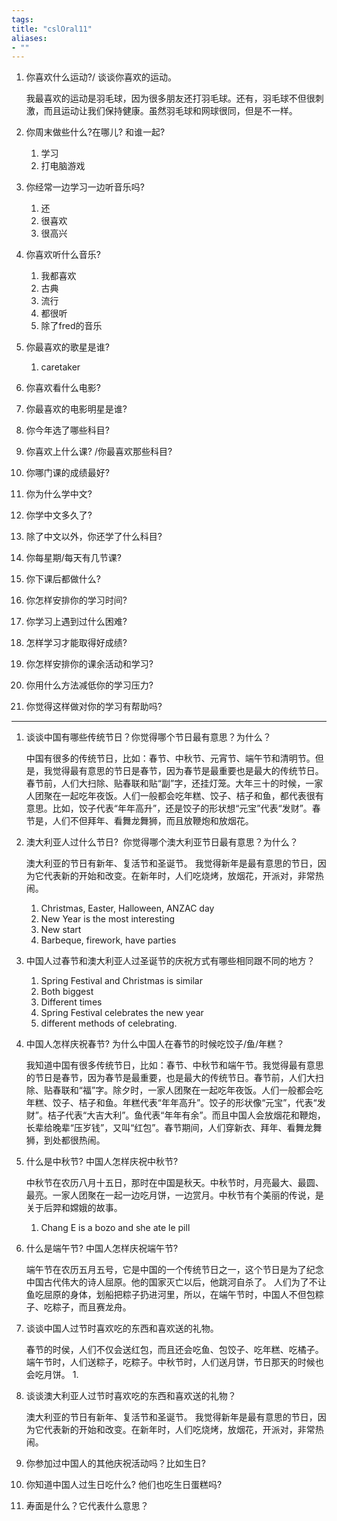 ```yaml
---
tags: 
title: "cslOral11"
aliases:
- ""
---
```


1.  你喜欢什么运动?/ 谈谈你喜欢的运动。  
    
    我最喜欢的运动是羽毛球，因为很多朋友还打羽毛球。还有，羽毛球不但很刺激，而且运动让我们保持健康。虽然羽毛球和网球很同，但是不一样。
    
1.  你周末做些什么?在哪儿? 和谁一起?
    
    1. 学习
    1. 打电脑游戏
    
1.  你经常一边学习一边听音乐吗?
    
    1. 还
    1. 很喜欢
    1. 很高兴
    
1.  你喜欢听什么音乐?
    
    1. 我都喜欢
    1. 古典
    1. 流行
    1. 都很听
    1. 除了fred的音乐
    
1.  你最喜欢的歌星是谁?
    
    1. caretaker
    
1.  你喜欢看什么电影?
    
    
    
1.  你最喜欢的电影明星是谁?

2.  你今年选了哪些科目?

3.  你喜欢上什么课? /你最喜欢那些科目?

4.  你哪门课的成绩最好?

5.  你为什么学中文?

6.  你学中文多久了?

7.  除了中文以外，你还学了什么科目?

8.  你每星期/每天有几节课?

9.  你下课后都做什么?

10.  你怎样安排你的学习时间?

11.  你学习上遇到过什么困难?

12.  怎样学习才能取得好成绩?

13.  你怎样安排你的课余活动和学习?

14.  你用什么方法减低你的学习压力?

15.  你觉得这样做对你的学习有帮助吗?

---

1.  谈谈中国有哪些传统节日？你觉得哪个节日最有意思？为什么？
    
    中国有很多的传统节日，比如：春节、中秋节、元宵节、端午节和清明节。但是，我觉得最有意思的节日是春节，因为春节是最重要也是最大的传统节日。春节前，人们大扫除、贴春联和贴“副”字，还挂灯笼。大年三十的时候，一家人团聚在一起吃年夜饭。人们一般都会吃年糕、饺子、桔子和鱼，都代表很有意思。比如，饺子代表“年年高升”，还是饺子的形状想“元宝”代表“发财”。春节是，人们不但拜年、看舞龙舞狮，而且放鞭炮和放烟花。
    
1.  澳大利亚人过什么节日?  你觉得哪个澳大利亚节日最有意思？为什么？
    
    澳大利亚的节日有新年、复活节和圣诞节。 我觉得新年是最有意思的节日，因为它代表新的开始和改变。在新年时，人们吃烧烤，放烟花，开派对，非常热闹。
    1. Christmas, Easter, Halloween, ANZAC day
    1. New Year is the most interesting
    1. New start
    1. Barbeque, firework, have parties
    
1.  中国人过春节和澳大利亚人过圣诞节的庆祝方式有哪些相同跟不同的地方？
    
    1. Spring Festival and Christmas is similar
    1. Both biggest
    1. Different times
    1. Spring Festival celebrates the new year
    1. different methods of celebrating.
    
1.  中国人怎样庆祝春节? 为什么中国人在春节的时候吃饺子/鱼/年糕？
    
    我知道中国有很多传统节日，比如：春节、中秋节和端午节。我觉得最有意思的节日是春节，因为春节是最重要，也是最大的传统节日。春节前，人们大扫除、贴春联和“福”字。除夕时，一家人团聚在一起吃年夜饭。人们一般都会吃年糕、饺子、桔子和鱼。年糕代表“年年高升”。饺子的形状像“元宝”，代表“发财”。桔子代表“大吉大利”。鱼代表“年年有余”。而且中国人会放烟花和鞭炮，长辈给晚辈“压岁钱”，又叫“红包”。春节期间，人们穿新衣、拜年、看舞龙舞狮，到处都很热闹。
    
1.  什么是中秋节? 中国人怎样庆祝中秋节?
    
    中秋节在农历八月十五日，那时在中国是秋天。中秋节时，月亮最大、最圆、最亮。一家人团聚在一起一边吃月饼，一边赏月。中秋节有个美丽的传说，是关于后羿和嫦娥的故事。
    1. Chang E is a bozo and she ate le pill 
    
1.  什么是端午节? 中国人怎样庆祝端午节?
    
    端午节在农历五月五号，它是中国的一个传统节日之一，这个节日是为了纪念中国古代伟大的诗人屈原。他的国家灭亡以后，他跳河自杀了。 人们为了不让鱼吃屈原的身体，划船把粽子扔进河里，所以，在端午节时，中国人不但包粽子、吃粽子，而且赛龙舟。
    
1.  谈谈中国人过节时喜欢吃的东西和喜欢送的礼物。
    
    春节的时侯，人们不仅会送红包，而且还会吃鱼、包饺子、吃年糕、吃橘子。端午节时，人们送粽子，吃粽子。中秋节时，人们送月饼，节日那天的时候也会吃月饼。
    1. 
    
1.  谈谈澳大利亚人过节时喜欢吃的东西和喜欢送的礼物？
    
    澳大利亚的节日有新年、复活节和圣诞节。 我觉得新年是最有意思的节日，因为它代表新的开始和改变。在新年时，人们吃烧烤，放烟花，开派对，非常热闹。
    
1.  你参加过中国人的其他庆祝活动吗？比如生日?
    
1.  你知道中国人过生日吃什么? 他们也吃生日蛋糕吗?
    
1.  寿面是什么？它代表什么意思？